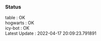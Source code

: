 ### Status


table : OK  
hogwarts : OK  
icy-bot : OK  
Latest Update : 2022-04-17 20:09:23.791891
